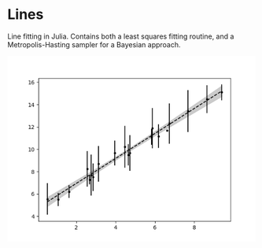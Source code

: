 # Lines

Line fitting in Julia. Contains both a least squares fitting routine, and a Metropolis-Hasting sampler for a Bayesian approach.

![LSTSQ](https://github.com/neal-o-r/lines/raw/master/lstsq.png)

